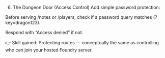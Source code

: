 6. The Dungeon Door (Access Control)
   Add simple password protection:

Before serving /notes or /players, check if a password query matches (?key=dragon123).

Respond with “Access denied” if not.

👉 Skill gained: Protecting routes — conceptually the same as controlling who can join your hosted Foundry server.
